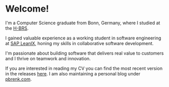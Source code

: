 # Welcome!

I'm a Computer Science graduate from Bonn, Germany, where I studied at the [H-BRS](https://www.h-brs.de/de).

I gained valuable experience as a working student in software engineering at [SAP LeanIX](https://www.leanix.net/de/), honing my skills in collaborative software development.

I'm passionate about building software that delivers real value to customers and I thrive on teamwork and innovation.

If you are interested in reading my CV you can find the most recent version in the releases [here](https://github.com/paulbrenker/paulbrenker/releases/latest). I am also maintaining a personal blog under [pbrenk.com](https://www.pbrenk.com).
